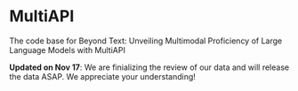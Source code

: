 # MultiAPI
The code base for Beyond Text: Unveiling Multimodal Proficiency of Large Language Models with MultiAPI

**Updated on Nov 17**: We are finializing the review of our data and will release the data ASAP. We appreciate your understanding!
